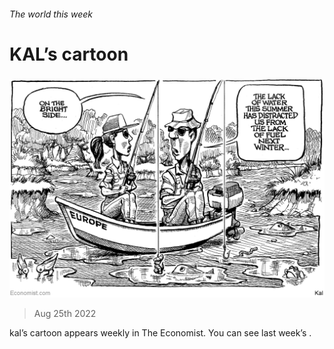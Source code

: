 ###### The world this week

# KAL’s cartoon 

#####  

![image](images/20220827_WWD000.png) 

> Aug 25th 2022 





kal’s cartoon appears weekly in The Economist. You can see last week’s .


